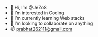 - 👋 Hi, I’m @JeZoS
- 👀 I’m interested in Coding
- 🌱 I’m currently learning Web stacks
- 💞️ I’m looking to collaborate on anything
- 📫 prabhat262111@gmail.com

<!---
JeZoS/JeZoS is a ✨ special ✨ repository because its `README.md` (this file) appears on your GitHub profile.
You can click the Preview link to take a look at your changes.
--->
